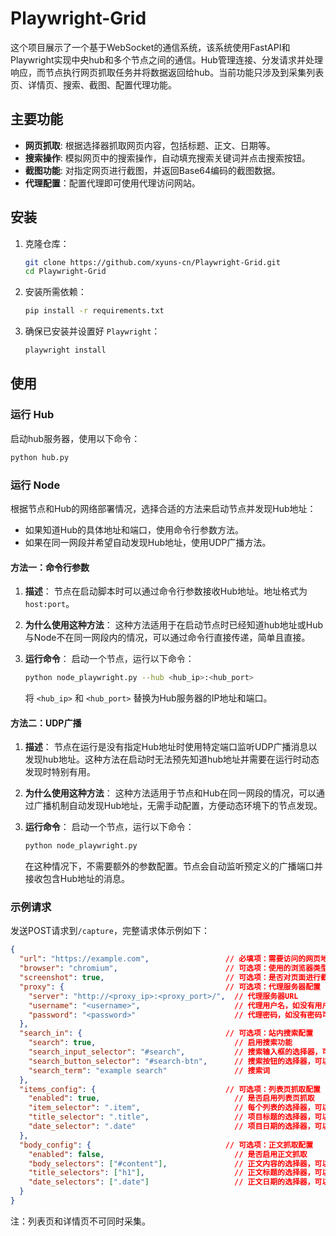 # Playwright-Grid

这个项目展示了一个基于WebSocket的通信系统，该系统使用FastAPI和Playwright实现中央hub和多个节点之间的通信。Hub管理连接、分发请求并处理响应，而节点执行网页抓取任务并将数据返回给hub。当前功能只涉及到采集列表页、详情页、搜索、截图、配置代理功能。

## 主要功能

- **网页抓取**: 根据选择器抓取网页内容，包括标题、正文、日期等。
- **搜索操作**: 模拟网页中的搜索操作，自动填充搜索关键词并点击搜索按钮。
- **截图功能**: 对指定网页进行截图，并返回Base64编码的截图数据。
- **代理配置**：配置代理即可使用代理访问网站。

## 安装

1. 克隆仓库：
    ```bash
    git clone https://github.com/xyuns-cn/Playwright-Grid.git
    cd Playwright-Grid
    ```

2. 安装所需依赖：
    ```bash
    pip install -r requirements.txt
    ```

3. 确保已安装并设置好 `Playwright`：
    ```bash
    playwright install
    ```

## 使用

### 运行 Hub

启动hub服务器，使用以下命令：
```bash
python hub.py
```

### 运行 Node

根据节点和Hub的网络部署情况，选择合适的方法来启动节点并发现Hub地址：
- 如果知道Hub的具体地址和端口，使用命令行参数方法。
- 如果在同一网段并希望自动发现Hub地址，使用UDP广播方法。

#### 方法一：命令行参数

1. **描述**：
   节点在启动脚本时可以通过命令行参数接收Hub地址。地址格式为 `host:port`。

2. **为什么使用这种方法**：
   这种方法适用于在启动节点时已经知道hub地址或Hub与Node不在同一网段内的情况，可以通过命令行直接传递，简单且直接。

3. **运行命令**：
   启动一个节点，运行以下命令：
   ```bash
   python node_playwright.py --hub <hub_ip>:<hub_port>
   ```
   将 `<hub_ip>` 和 `<hub_port>` 替换为Hub服务器的IP地址和端口。

#### 方法二：UDP广播

1. **描述**：
   节点在运行是没有指定Hub地址时使用特定端口监听UDP广播消息以发现hub地址。这种方法在启动时无法预先知道hub地址并需要在运行时动态发现时特别有用。

2. **为什么使用这种方法**：
   这种方法适用于节点和Hub在同一网段的情况，可以通过广播机制自动发现Hub地址，无需手动配置，方便动态环境下的节点发现。

3. **运行命令**：
   启动一个节点，运行以下命令：
   ```bash
   python node_playwright.py
   ```
   在这种情况下，不需要额外的参数配置。节点会自动监听预定义的广播端口并接收包含Hub地址的消息。

### 示例请求

发送POST请求到`/capture`，完整请求体示例如下：
```json
{
  "url": "https://example.com",                 // 必填项：需要访问的网页地址
  "browser": "chromium",                        // 可选项：使用的浏览器类型，可以是'chromium', 'firefox', 或 'webkit'，不填默认为'chromium'
  "screenshot": true,                           // 可选项：是否对页面进行截图
  "proxy": {                                    // 可选项：代理服务器配置
    "server": "http://<proxy_ip>:<proxy_port>/",  // 代理服务器URL
    "username": "<username>",                     // 代理用户名，如没有用户名可不填
    "password": "<password>"                      // 代理密码，如没有密码可不填
  },
  "search_in": {                                // 可选项：站内搜索配置
    "search": true,                               // 启用搜索功能
    "search_input_selector": "#search",           // 搜索输入框的选择器，可以是CSS选择器或XPath
    "search_button_selector": "#search-btn",      // 搜索按钮的选择器，可以是CSS选择器或XPath
    "search_term": "example search"               // 搜索词
  },
  "items_config": {                             // 可选项：列表页抓取配置
    "enabled": true,                              // 是否启用列表页抓取
    "item_selector": ".item",                     // 每个列表的选择器，可以是CSS选择器或XPath
    "title_selector": ".title",                   // 项目标题的选择器，可以是CSS选择器或XPath
    "date_selector": ".date"                      // 项目日期的选择器，可以是CSS选择器或XPath
  },
  "body_config": {                              // 可选项：正文抓取配置
    "enabled": false,                             // 是否启用正文抓取
    "body_selectors": ["#content"],               // 正文内容的选择器，可以配置多个，可以是CSS选择器或XPath
    "title_selectors": ["h1"],                    // 正文标题的选择器，可以配置多个，可以是CSS选择器或XPath
    "date_selectors": [".date"]                   // 正文日期的选择器，可以配置多个，可以是CSS选择器或XPath
  }
}

```
注：列表页和详情页不可同时采集。

